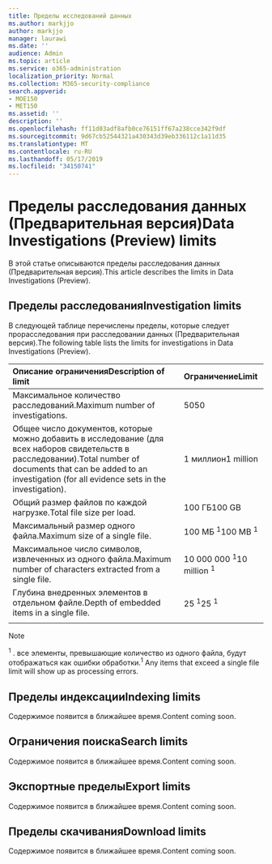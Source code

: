 ```yaml
---
title: Пределы исследований данных
ms.author: markjjo
author: markjjo
manager: laurawi
ms.date: ''
audience: Admin
ms.topic: article
ms.service: o365-administration
localization_priority: Normal
ms.collection: M365-security-compliance
search.appverid:
- MOE150
- MET150
ms.assetid: ''
description: ''
ms.openlocfilehash: ff11d03adf8afb0ce76151ff67a238cce342f9df
ms.sourcegitcommit: 9d67cb52544321a430343d39eb336112c1a11d35
ms.translationtype: MT
ms.contentlocale: ru-RU
ms.lasthandoff: 05/17/2019
ms.locfileid: "34150741"
---
```

# <a name="data-investigations-preview-limits"></a><span data-ttu-id="29bea-102">Пределы расследования данных (Предварительная версия)</span><span class="sxs-lookup"><span data-stu-id="29bea-102">Data Investigations (Preview) limits</span></span>

<span data-ttu-id="29bea-103">В этой статье описываются пределы расследования данных (Предварительная версия).</span><span class="sxs-lookup"><span data-stu-id="29bea-103">This article describes the limits in Data Investigations (Preview).</span></span>

## <a name="investigation-limits"></a><span data-ttu-id="29bea-104">Пределы расследования</span><span class="sxs-lookup"><span data-stu-id="29bea-104">Investigation limits</span></span>

<span data-ttu-id="29bea-105">В следующей таблице перечислены пределы, которые следует прорасследования при расследовании данных (Предварительная версия).</span><span class="sxs-lookup"><span data-stu-id="29bea-105">The following table lists the limits for investigations in Data Investigations (Preview).</span></span> 
    
  |<span data-ttu-id="29bea-106">**Описание ограничения**</span><span class="sxs-lookup"><span data-stu-id="29bea-106">**Description of limit**</span></span>|<span data-ttu-id="29bea-107">**Ограничение**</span><span class="sxs-lookup"><span data-stu-id="29bea-107">**Limit**</span></span>|
  |:-----|:-----|
  |<span data-ttu-id="29bea-108">Максимальное количество расследований.</span><span class="sxs-lookup"><span data-stu-id="29bea-108">Maximum number of investigations.</span></span>  <br/> |<span data-ttu-id="29bea-109">50</span><span class="sxs-lookup"><span data-stu-id="29bea-109">50</span></span>  <br/> |
  |<span data-ttu-id="29bea-110">Общее число документов, которые можно добавить в исследование (для всех наборов свидетельств в расследовании).</span><span class="sxs-lookup"><span data-stu-id="29bea-110">Total number of documents that can be added to an investigation (for all evidence sets in the investigation).</span></span>  <br/> |<span data-ttu-id="29bea-111">1 миллион</span><span class="sxs-lookup"><span data-stu-id="29bea-111">1 million</span></span>  <br/> |
  |<span data-ttu-id="29bea-112">Общий размер файлов по каждой нагрузке.</span><span class="sxs-lookup"><span data-stu-id="29bea-112">Total file size per load.</span></span>  <br/> |<span data-ttu-id="29bea-113">100 ГБ</span><span class="sxs-lookup"><span data-stu-id="29bea-113">100 GB</span></span>  <br/> |
  |<span data-ttu-id="29bea-114">Максимальный размер одного файла.</span><span class="sxs-lookup"><span data-stu-id="29bea-114">Maximum size of a single file.</span></span>   <br/> |<span data-ttu-id="29bea-115">100 МБ <sup>1</sup></span><span class="sxs-lookup"><span data-stu-id="29bea-115">100 MB <sup>1</sup></span></span> <br/> |
  |<span data-ttu-id="29bea-116">Максимальное число символов, извлеченных из одного файла.</span><span class="sxs-lookup"><span data-stu-id="29bea-116">Maximum number of characters extracted from a single file.</span></span>  <br/> |<span data-ttu-id="29bea-117">10 000 000 <sup>1</sup></span><span class="sxs-lookup"><span data-stu-id="29bea-117">10 million <sup>1</sup></span></span> <br/> |
  |<span data-ttu-id="29bea-118">Глубина внедренных элементов в отдельном файле.</span><span class="sxs-lookup"><span data-stu-id="29bea-118">Depth of embedded items in a single file.</span></span>  <br/> |<span data-ttu-id="29bea-119">25 <sup>1</sup></span><span class="sxs-lookup"><span data-stu-id="29bea-119">25 <sup>1</sup></span></span> <br/> |
|||
> [!NOTE]
><span data-ttu-id="29bea-120"><sup>1</sup> . все элементы, превышающие количество из одного файла, будут отображаться как ошибки обработки.</span><span class="sxs-lookup"><span data-stu-id="29bea-120"><sup>1</sup>  Any items that exceed a single file limit will show up as processing errors.</span></span>

## <a name="indexing-limits"></a><span data-ttu-id="29bea-121">Пределы индексации</span><span class="sxs-lookup"><span data-stu-id="29bea-121">Indexing limits</span></span>

<span data-ttu-id="29bea-122">Содержимое появится в ближайшее время.</span><span class="sxs-lookup"><span data-stu-id="29bea-122">Content coming soon.</span></span>

## <a name="search-limits"></a><span data-ttu-id="29bea-123">Ограничения поиска</span><span class="sxs-lookup"><span data-stu-id="29bea-123">Search limits</span></span>

<span data-ttu-id="29bea-124">Содержимое появится в ближайшее время.</span><span class="sxs-lookup"><span data-stu-id="29bea-124">Content coming soon.</span></span>

## <a name="export-limits"></a><span data-ttu-id="29bea-125">Экспортные пределы</span><span class="sxs-lookup"><span data-stu-id="29bea-125">Export limits</span></span>

<span data-ttu-id="29bea-126">Содержимое появится в ближайшее время.</span><span class="sxs-lookup"><span data-stu-id="29bea-126">Content coming soon.</span></span>

## <a name="download-limits"></a><span data-ttu-id="29bea-127">Пределы скачивания</span><span class="sxs-lookup"><span data-stu-id="29bea-127">Download limits</span></span>

<span data-ttu-id="29bea-128">Содержимое появится в ближайшее время.</span><span class="sxs-lookup"><span data-stu-id="29bea-128">Content coming soon.</span></span>

